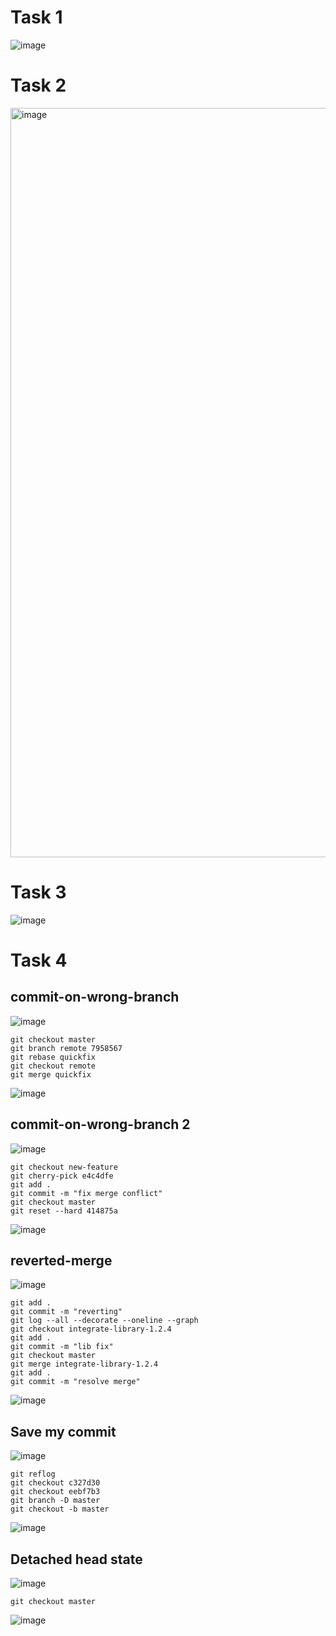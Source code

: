 # Task 1

![image](https://github.com/user-attachments/assets/0a59b110-3a05-4dd1-8b36-1b924d1dbdba)

# Task 2

<img width="1199" alt="image" src="https://github.com/user-attachments/assets/6c82cb43-6417-4c06-8ad5-501ebba574f3">

# Task 3

![image](https://github.com/user-attachments/assets/6d5c86d9-1afe-46ae-aded-613b68dbf2f1)

# Task 4

## commit-on-wrong-branch

![image](https://github.com/user-attachments/assets/4cd4941a-2ea0-42bd-b9d2-cdb265dba9e5)

```
git checkout master
git branch remote 7958567
git rebase quickfix
git checkout remote
git merge quickfix
```

![image](https://github.com/user-attachments/assets/020e7698-43fd-4d85-9204-c86ab8df1aaa)

## commit-on-wrong-branch 2

![image](https://github.com/user-attachments/assets/3c57543a-cbf3-4179-92ad-48721a73b841)

```
git checkout new-feature
git cherry-pick e4c4dfe
git add .
git commit -m "fix merge conflict"
git checkout master
git reset --hard 414875a
```

![image](https://github.com/user-attachments/assets/2938e755-26b7-4a4c-a140-3becfa9a2272)

## reverted-merge

![image](https://github.com/user-attachments/assets/4d5e9bd1-4dbc-4e28-beff-ec0b3a29867e)

```
git add .
git commit -m "reverting"
git log --all --decorate --oneline --graph
git checkout integrate-library-1.2.4
git add .
git commit -m "lib fix"
git checkout master
git merge integrate-library-1.2.4
git add .
git commit -m "resolve merge"
```

![image](https://github.com/user-attachments/assets/2ffcaa0a-f5e7-44f8-bf12-b71671c450e4)

## Save my commit

![image](https://github.com/user-attachments/assets/3f1cb6c6-21d1-40a8-9739-803b4aef4162)

```
git reflog
git checkout c327d30
git checkout eebf7b3
git branch -D master
git checkout -b master
```

![image](https://github.com/user-attachments/assets/29eabc02-a84e-4c40-a938-8efe65f0155f)

## Detached head state

![image](https://github.com/user-attachments/assets/a58d77e2-cc3c-4d40-b3fd-6208ce4b11bd)

```
git checkout master
```

![image](https://github.com/user-attachments/assets/cd7b8604-60e8-4073-949a-ca97b742ddef)

